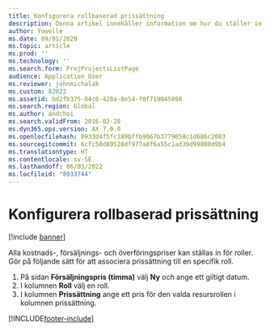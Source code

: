 ```yaml
---
title: Konfigurera rollbaserad prissättning
description: Denna artikel innehåller information om hur du ställer in prissättning för specifika roller.
author: Yowelle
ms.date: 09/01/2020
ms.topic: article
ms.prod: ''
ms.technology: ''
ms.search.form: ProjProjectsListPage
audience: Application User
ms.reviewer: johnmichalak
ms.custom: 82022
ms.assetid: bd2fb375-84c6-428a-8e54-f0f719045898
ms.search.region: Global
ms.author: andchoi
ms.search.validFrom: 2016-02-28
ms.dyn365.ops.version: AX 7.0.0
ms.openlocfilehash: 0933d4f5fc189bffb9067b3779058c1d686c2003
ms.sourcegitcommit: 6cfc50d89528df977a8f6a55c1ad39d99800d9b4
ms.translationtype: HT
ms.contentlocale: sv-SE
ms.lasthandoff: 06/03/2022
ms.locfileid: "8933744"
---
```

# <a name="set-up-role-based-pricing"></a>Konfigurera rollbaserad prissättning

[!include [banner](../includes/banner.md)]

Alla kostnads-, försäljnings- och överföringspriser kan ställas in för roller. Gör på följande sätt för att associera prissättning till en specifik roll.

1. På sidan **Försäljningspris (timma)** välj **Ny** och ange ett giltigt datum.
2. I kolumnen **Roll** välj en roll.
3. I kolumnen **Prissättning** ange ett pris för den valda resursrollen i kolumnen prissättning.


[!INCLUDE[footer-include](../includes/footer-banner.md)]